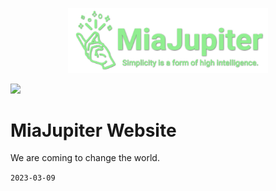 <p align="center">
<a href="https://miajupiter.com" _target="blank">
<img src="https://github.com/miajupiter/.github/raw/main/images/miajupiter-logo.png"  width="320" />
</a>

[![](https://img.shields.io/badge/%F0%9F%8C%90%20www-miajupiter.com-blueviolet?style=flat&labelColor=%23323232)](https://miajupiter.com)

# MiaJupiter Website

We are coming to change the world. 

`2023-03-09`
